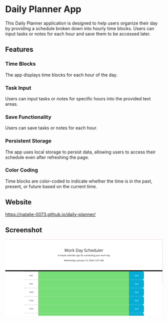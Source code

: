 # Daily Planner App
This Daily Planner application is designed to help users organize their day by providing a schedule broken down into hourly time blocks. Users can input tasks or notes for each hour and save them to be accessed later.
## Features
### Time Blocks 
The app displays time blocks for each hour of the day.
### Task Input 
Users can input tasks or notes for specific hours into the provided text areas.
### Save Functionality 
Users can save tasks or notes for each hour.
### Persistent Storage 
The app uses local storage to persist data, allowing users to access their schedule even after refreshing the page.
### Color Coding 
Time blocks are color-coded to indicate whether the time is in the past, present, or future based on the current time.
## Website
https://natalie-0073.github.io/daily-planner/
## Screenshot
![Screenshot of the website](images/image.png)